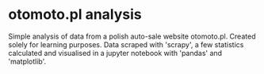 # otomoto.pl analysis

Simple analysis of data from a polish auto-sale website otomoto.pl. Created solely for learning purposes.
Data scraped with 'scrapy', a few statistics calculated and visualised in a jupyter notebook with 'pandas' and 'matplotlib'. 
